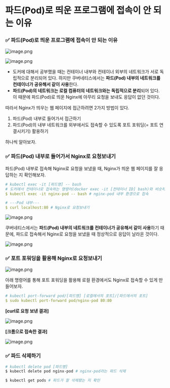 # 파드(Pod)로 띄운 프로그램에 접속이 안 되는 이유

### ✅ 파드(Pod)로 띄운 프로그램에 접속이 안 되는 이유

![image.png](https://prod-files-secure.s3.us-west-2.amazonaws.com/e35a8144-c5ff-40f0-b123-384a331e35bb/00641680-6d25-40ec-8538-c7f8170b5586/image.png)

![image.png](https://prod-files-secure.s3.us-west-2.amazonaws.com/e35a8144-c5ff-40f0-b123-384a331e35bb/ba662609-09d6-4d4a-82a0-f8a0ea3adea8/image.png)

- 도커에 대해서 공부했을 때는 컨테이너 내부와 컨테이너 외부의 네트워크가 서로 독립적으로 분리되어 있다. 하지만 쿠버네티스에서는 **파드(Pod) 내부의 네트워크를 컨테이너가 공유해서 같이 사용**한다.
- **파드(Pod)의 네트워크는 로컬 컴퓨터의 네트워크와는 독립적으로 분리**되어 있다. 이 때문에 파드(Pod)로 띄운 Nginx에 아무리 요청을 보내도 응답이 없던 것이다.

따라서 Nginx가 띄우는 웹 페이지에 접근하려면 2가지 방법이 있다. 

1. 파드(Pod) 내부로 들어가서 접근하기
2. 파드(Pod)의 내부 네트워크를 외부에서도 접속할 수 있도록 포트 포워딩(= 포트 연결시키기) 활용하기

하나씩 알아보자. 

### ✅ 파드(Pod) 내부로 들어가서 Nginx로 요청보내기

파드(Pod) 내부로 접속해 Nginx로 요청을 보냈을 때, Nginx가 띄운 웹 페이지를 잘 응답하는 지 확인해보자.

```yaml
# kubectl exec -it [파드명] -- bash
# 도커에서 컨테이너로 접속하는 명령어(docker exec -it [컨테이너 ID] bash)와 비슷하다. 
$ kubectl exec -it nginx-pod -- bash # nginx-pod 내부 환경으로 접속

# ---Pod 내부---
$ curl localhost:80 # Nginx로 요청보내기
```

![image.png](https://prod-files-secure.s3.us-west-2.amazonaws.com/e35a8144-c5ff-40f0-b123-384a331e35bb/5a6ec645-a683-4138-b3bb-1c8421fef1fe/image.png)

쿠버네티스에서는 **파드(Pod) 내부의 네트워크를 컨테이너가 공유해서 같이 사용**하기 때문에, 파드로 접속해서 Nginx로 요청을 보냈을 때 정상적으로 응답이 날라온 것이다. 

![image.png](https://prod-files-secure.s3.us-west-2.amazonaws.com/e35a8144-c5ff-40f0-b123-384a331e35bb/ba662609-09d6-4d4a-82a0-f8a0ea3adea8/image.png)

### ✅ 포트 포워딩을 활용해 Nginx로 요청보내기

![image.png](https://prod-files-secure.s3.us-west-2.amazonaws.com/e35a8144-c5ff-40f0-b123-384a331e35bb/1058f5f6-2431-4ee6-ad2a-bbdd930e50ab/image.png)

 아래 명령어를 통해 포트 포워딩을 활용해 로컬 환경에서도 Nginx로 접속할 수 있게 만들어보자. 

```yaml
# kubectl port-forward pod/[파드명] [로컬에서의 포트]/[파드에서의 포트]
$ sudo kubectl port-forward pod/nginx-pod 80:80
```

**[curl로 요청 보낸 결과]**

![image.png](https://prod-files-secure.s3.us-west-2.amazonaws.com/e35a8144-c5ff-40f0-b123-384a331e35bb/b5f6e351-300d-4cc6-bd68-b7465bc47cdb/image.png)

**[크롬으로 접속한 결과]**

![image.png](https://prod-files-secure.s3.us-west-2.amazonaws.com/e35a8144-c5ff-40f0-b123-384a331e35bb/f6dffea3-a531-4dc1-9966-3455e34b1881/image.png)

### ✅ 파드 삭제하기

```bash
# kubectl delete pod [파드명]
$ kubectl delete pod nginx-pod # nginx-pod라는 파드 삭제

$ kubectl get pods # 파드가 잘 삭제됐는 지 확인
```
